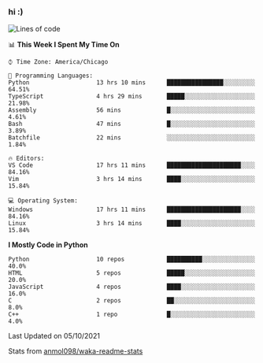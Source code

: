 ### hi :)

<!--START_SECTION:waka-->
![Lines of code](https://img.shields.io/badge/From%20Hello%20World%20I%27ve%20Written-886135%20lines%20of%20code-blue)

📊 **This Week I Spent My Time On** 

```text
⌚︎ Time Zone: America/Chicago

💬 Programming Languages: 
Python                   13 hrs 10 mins      ████████████████░░░░░░░░░   64.51% 
TypeScript               4 hrs 29 mins       █████░░░░░░░░░░░░░░░░░░░░   21.98% 
Assembly                 56 mins             █░░░░░░░░░░░░░░░░░░░░░░░░   4.61% 
Bash                     47 mins             █░░░░░░░░░░░░░░░░░░░░░░░░   3.89% 
Batchfile                22 mins             ░░░░░░░░░░░░░░░░░░░░░░░░░   1.84%

🔥 Editors: 
VS Code                  17 hrs 11 mins      █████████████████████░░░░   84.16% 
Vim                      3 hrs 14 mins       ████░░░░░░░░░░░░░░░░░░░░░   15.84%

💻 Operating System: 
Windows                  17 hrs 11 mins      █████████████████████░░░░   84.16% 
Linux                    3 hrs 14 mins       ████░░░░░░░░░░░░░░░░░░░░░   15.84%

```

**I Mostly Code in Python** 

```text
Python                   10 repos            ██████████░░░░░░░░░░░░░░░   40.0% 
HTML                     5 repos             █████░░░░░░░░░░░░░░░░░░░░   20.0% 
JavaScript               4 repos             ████░░░░░░░░░░░░░░░░░░░░░   16.0% 
C                        2 repos             ██░░░░░░░░░░░░░░░░░░░░░░░   8.0% 
C++                      1 repo              █░░░░░░░░░░░░░░░░░░░░░░░░   4.0%

```



 Last Updated on 05/10/2021
<!--END_SECTION:waka-->

Stats from [anmol098/waka-readme-stats](https://github.com/anmol098/waka-readme-stats)